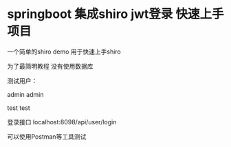 # springboot 集成shiro  jwt登录 快速上手项目
一个简单的shiro demo 用于快速上手shiro

为了最简明教程 没有使用数据库


测试用户：

admin admin

test 	test

登录接口 localhost:8098/api/user/login

可以使用Postman等工具测试
